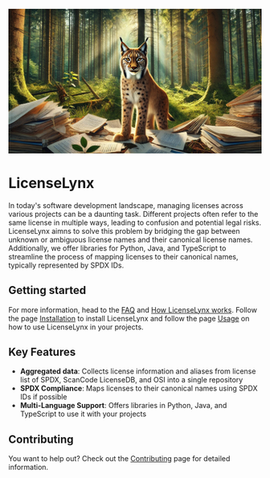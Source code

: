 ![LicenseLynx](assets/background.jpg)

# LicenseLynx

In today's software development landscape, managing licenses across various projects can be a daunting task.
Different projects often refer to the same license in multiple ways, leading to confusion and potential legal risks.
</br>
LicenseLynx aimns to solve this problem by bridging the gap between unknown or ambiguous license names and their canonical license names.
Additionally, we offer libraries for Python, Java, and TypeScript to streamline the process of mapping licenses to their canonical names,
typically represented by SPDX IDs.

## Getting started

For more information, head to the [FAQ](faq.md) and [How LicenseLynx works](licenselynxworks.md).
Follow the page [Installation](installation.md) to install LicenseLynx and follow the page [Usage](usage.md) on how to use LicenseLynx in your projects.

## Key Features

- **Aggregated data**: Collects license information and aliases from license list of SPDX, ScanCode LicenseDB, and OSI into a single repository
- **SPDX Compliance**: Maps licenses to their canonical names using SPDX IDs if possible
- **Multi-Language Support**: Offers libraries in Python, Java, and TypeScript to use it with your projects

## Contributing

You want to help out?
Check out the [Contributing](contribution.md) page for detailed information.
